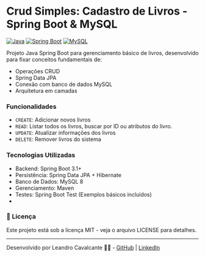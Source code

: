 # Crud Simples: Cadastro de Livros - Spring Boot & MySQL 

[![Java](https://img.shields.io/badge/Java-17+-orange?logo=openjdk)](https://www.oracle.com/java/)
[![Spring Boot](https://img.shields.io/badge/Spring_Boot-3.1%2B-brightgreen?logo=spring)](https://spring.io/projects/spring-boot)
[![MySQL](https://img.shields.io/badge/MySQL-8.0+-blue?logo=mysql)](https://www.mysql.com/)

Projeto Java Spring Boot para gerenciamento básico de livros, desenvolvido para fixar conceitos fundamentais de:
- Operações CRUD
- Spring Data JPA
- Conexão com banco de dados MySQL
- Arquitetura em camadas

### Funcionalidades
- `CREATE`: Adicionar novos livros
- `READ`: Listar todos os livros, buscar por ID ou atributos do livro.
- `UPDATE`: Atualizar informações dos livros
- `DELETE`: Remover livros do sistema

### Tecnologias Utilizadas

- Backend: Spring Boot 3.1+
- Persistência: Spring Data JPA + Hibernate
- Banco de Dados: MySQL 8
- Gerenciamento: Maven
- Testes: Spring Boot Test (Exemplos básicos incluídos)
- 

### 📄 Licença
Este projeto está sob a licença MIT - veja o arquivo LICENSE para detalhes.

<hr>

Desenvolvido por Leandro Cavalcante 👨‍💻 - [GitHub](https://github.com/cavalcante-dev) | [LinkedIn](https://www.linkedin.com/in/leandro-cavalcante-lnkin/)
